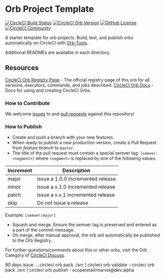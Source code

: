 # Orb Project Template

[![CircleCI Build Status](https://circleci.com/gh/scoperetail-io/marvel-orb.svg?style=shield "CircleCI Build Status")](https://circleci.com/gh/scoperetail-io/marvel-orb) [![CircleCI Orb Version](https://badges.circleci.com/orbs/scoperetail/marvel.svg)](https://circleci.com/orbs/registry/orb/scoperetail/marvel) [![GitHub License](https://img.shields.io/badge/license-MIT-lightgrey.svg)](https://raw.githubusercontent.com/scoperetail-io/marvel-orb/master/LICENSE) [![CircleCI Community](https://img.shields.io/badge/community-CircleCI%20Discuss-343434.svg)](https://discuss.circleci.com/c/ecosystem/orbs)



A starter template for orb projects. Build, test, and publish orbs automatically on CircleCI with [Orb-Tools](https://circleci.com/orbs/registry/orb/circleci/orb-tools).

Additional READMEs are available in each directory.



## Resources

[CircleCI Orb Registry Page](https://circleci.com/orbs/registry/orb/scoperetail/marvel-orb) - The official registry page of this orb for all versions, executors, commands, and jobs described.
[CircleCI Orb Docs](https://circleci.com/docs/2.0/orb-intro/#section=configuration) - Docs for using and creating CircleCI Orbs.

### How to Contribute

We welcome [issues](https://github.com/scoperetail-io/marvel-orb/issues) to and [pull requests](https://github.com/scoperetail-io/marvel-orb/pulls) against this repository!

### How to Publish
* Create and push a branch with your new features.
* When ready to publish a new production version, create a Pull Request from _feature branch_ to `master`.
* The title of the pull request must contain a special semver tag: `[semver:<segment>]` where `<segment>` is replaced by one of the following values.

| Increment | Description|
| ----------| -----------|
| major     | Issue a 1.0.0 incremented release|
| minor     | Issue a x.1.0 incremented release|
| patch     | Issue a x.x.1 incremented release|
| skip      | Do not issue a release|

Example: `[semver:major]`

* Squash and merge. Ensure the semver tag is preserved and entered as a part of the commit message.
* On merge, after manual approval, the orb will automatically be published to the Orb Registry.


For further questions/comments about this or other orbs, visit the Orb Category of [CircleCI Discuss](https://discuss.circleci.com/c/orbs).


90 days issue ...
circleci orb pack ./src | circleci orb validate -
circleci orb pack ./src | circleci orb publish -  scoperetail/marvel@dev:alpha

